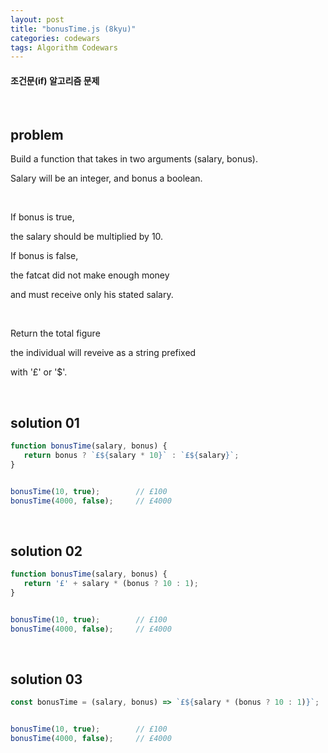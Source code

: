 ```yaml
---
layout: post
title: "bonusTime.js (8kyu)"
categories: codewars
tags: Algorithm Codewars
---
```


#### 조건문(if) 알고리즘 문제

<br>

## problem

Build a function that takes in two arguments (salary, bonus).

Salary will be an integer, and bonus a boolean.

<br>

If bonus is true,

the salary should be multiplied by 10.

If bonus is false,

the fatcat did not make enough money

and must receive only his stated salary.

<br>

Return the total figure

the individual will reveive as a string prefixed

with '£' or '$'.

<br>

## solution 01

```javascript
function bonusTime(salary, bonus) {
   return bonus ? `£${salary * 10}` : `£${salary}`;
}


bonusTime(10, true);		// £100
bonusTime(4000, false);		// £4000
```

<br>

## solution 02

```javascript
function bonusTime(salary, bonus) {
   return '£' + salary * (bonus ? 10 : 1);
}


bonusTime(10, true);		// £100
bonusTime(4000, false);		// £4000
```

<br>

## solution 03

```javascript
const bonusTime = (salary, bonus) => `£${salary * (bonus ? 10 : 1)}`;


bonusTime(10, true);		// £100
bonusTime(4000, false);		// £4000
```



